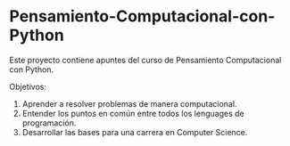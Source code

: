 # Pensamiento-Computacional-con-Python
Este proyecto contiene apuntes del curso de Pensamiento Computacional con Python.

Objetivos:

1. Aprender a resolver problemas de manera computacional.
2. Entender los puntos en común entre todos los lenguages de programación.
3. Desarrollar las bases para una carrera en Computer Science.
